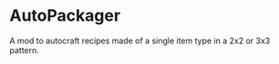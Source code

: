 AutoPackager
============

A mod to autocraft recipes made of a single item type in a 2x2 or 3x3 pattern.
